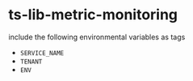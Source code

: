 # ts-lib-metric-monitoring

include the following environmental variables as tags
* `SERVICE_NAME`
* `TENANT`
* `ENV`